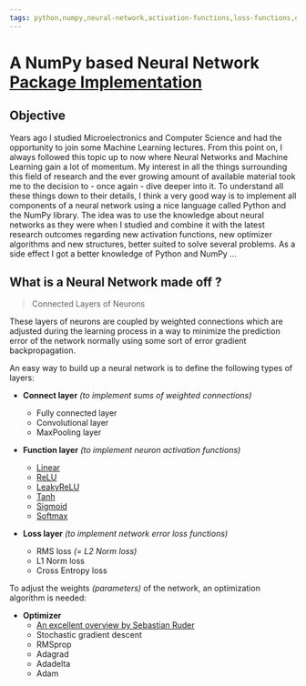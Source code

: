 ```yaml
---
tags: python,numpy,neural-network,activation-functions,loss-functions,optimizer,optimizer-algorithms,derivatives,convolution,pooling,relu,leakyrelu,softmax
---
```

# A NumPy based Neural Network [Package Implementation](https://github.com/m-a-h-e/numpy-neural-network)

## Objective

Years ago I studied Microelectronics and Computer Science and had the opportunity to join some Machine Learning lectures.
From this point on, I always followed this topic up to now where Neural Networks and Machine Learning gain a lot of momentum.
My interest in all the things surrounding this field of research and the ever growing amount of available material took me to the decision to - once again - dive deeper into it. To understand all these things down to their details, I think a very good way is to implement all components of a neural network using a nice language called Python and the NumPy library.
The idea was to use the knowledge about neural networks as they were when I studied and combine it with the latest research outcomes regarding new activation functions, new optimizer algorithms and new structures, better suited to solve several problems.
As a side effect I got a better knowledge of Python and NumPy ...

## What is a Neural Network made off ?

>Connected Layers of Neurons

These layers of neurons are coupled by weighted connections which are adjusted during the learning process in a way to minimize the prediction error of the network normally using some sort of error gradient backpropagation.

An easy way to build up a neural network is to define the following types of layers:

- **Connect layer** *(to implement sums of weighted connections)*
  - Fully connected layer
  - Convolutional layer
  - MaxPooling layer

- **Function layer** *(to implement neuron activation functions)*
  - [Linear](https://nbviewer.jupyter.org/github/m-a-h-e/numpy-neural-network/blob/master/Linear.ipynb)
  - [ReLU](https://nbviewer.jupyter.org/github/m-a-h-e/numpy-neural-network/blob/master/ReLU.ipynb)
  - [LeakyReLU](https://nbviewer.jupyter.org/github/m-a-h-e/numpy-neural-network/blob/master/LeakyReLU.ipynb)
  - [Tanh](https://nbviewer.jupyter.org/github/m-a-h-e/numpy-neural-network/blob/master/Tanh.ipynb)
  - [Sigmoid](https://nbviewer.jupyter.org/github/m-a-h-e/numpy-neural-network/blob/master/Sigmoid.ipynb)
  - [Softmax](softmax_derivative.md)

- **Loss layer** *(to implement network error loss functions)*
  - RMS loss *(= L2 Norm loss)*
  - L1 Norm loss
  - Cross Entropy loss

To adjust the weights *(parameters)* of the network, an optimization algorithm is needed:

- **Optimizer**
  - [An excellent overview by Sebastian Ruder](http://ruder.io/optimizing-gradient-descent/)
  - Stochastic gradient descent
  - RMSprop
  - Adagrad
  - Adadelta
  - Adam

